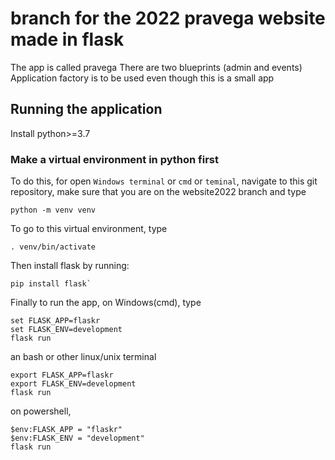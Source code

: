 # branch for the 2022 pravega website made in flask

The app is called pravega
There are two blueprints (admin and events)
Application factory is to be used even though this is a small app

## Running the application

Install python>=3.7

### Make a virtual environment in python first

To do this, for open `Windows terminal` or `cmd` or `teminal`,
navigate to this git repository,
make sure that you are on the website2022 branch and type
```
python -m venv venv
```
To go to this virtual environment, type
```
. venv/bin/activate
```
Then install flask by running:
```
pip install flask`
```

Finally to run the app,
on Windows(cmd), type

```
set FLASK_APP=flaskr
set FLASK_ENV=development
flask run
```
an bash or other linux/unix terminal
```
export FLASK_APP=flaskr
export FLASK_ENV=development
flask run
```
on powershell,
```
$env:FLASK_APP = "flaskr"
$env:FLASK_ENV = "development"
flask run
```
